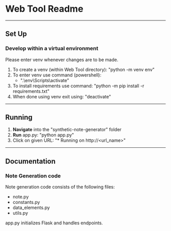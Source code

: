 #  Web Tool Readme
***
## Set Up

### Develop within a virtual environment
Please enter venv whenever changes are to be made.
1. To create a venv (within Web Tool directory): "python -m venv env"
2. To enter venv use command (powershell): 
    - ".\env\Scripts\activate"
2. To install requirements use command: "python -m pip install -r requirements.txt"
3. When done using venv exit using: "deactivate"
***
## Running

 1. **Navigate** into the "synthetic-note-generator" folder
 2. **Run** app.py: "python app.py"
 3. Click on given URL: "* Running on http://<url_name>"
***
## Documentation

### Note Generation code

Note generation code consists of the following files:
  - note.py
  - constants.py
  - data_elements.py
  - utils.py

app.py initializes Flask and handles endpoints.
